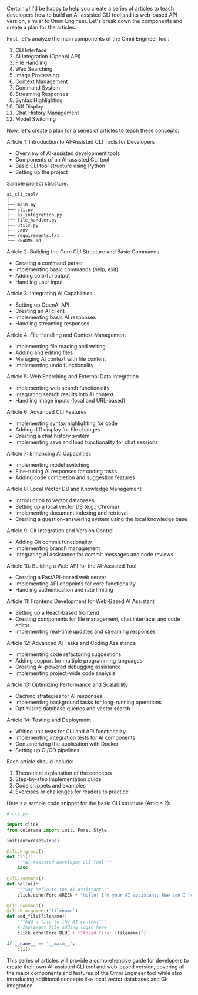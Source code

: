 Certainly! I'd be happy to help you create a series of articles to teach developers how to build an AI-assisted CLI tool and its web-based API version, similar to Omni Engineer. Let's break down the components and create a plan for the articles.

First, let's analyze the main components of the Omni Engineer tool:

1. CLI Interface
2. AI Integration (OpenAI API)
3. File Handling
4. Web Searching
5. Image Processing
6. Context Management
7. Command System
8. Streaming Responses
9. Syntax Highlighting
10. Diff Display
11. Chat History Management
12. Model Switching

Now, let's create a plan for a series of articles to teach these concepts:

Article 1: Introduction to AI-Assisted CLI Tools for Developers
- Overview of AI-assisted development tools
- Components of an AI-assisted CLI tool
- Basic CLI tool structure using Python
- Setting up the project

Sample project structure:
```
ai_cli_tool/
│
├── main.py
├── cli.py
├── ai_integration.py
├── file_handler.py
├── utils.py
├── .env
├── requirements.txt
└── README.md
```

Article 2: Building the Core CLI Structure and Basic Commands
- Creating a command parser
- Implementing basic commands (help, exit)
- Adding colorful output
- Handling user input

Article 3: Integrating AI Capabilities
- Setting up OpenAI API
- Creating an AI client
- Implementing basic AI responses
- Handling streaming responses

Article 4: File Handling and Context Management
- Implementing file reading and writing
- Adding and editing files
- Managing AI context with file content
- Implementing undo functionality

Article 5: Web Searching and External Data Integration
- Implementing web search functionality
- Integrating search results into AI context
- Handling image inputs (local and URL-based)

Article 6: Advanced CLI Features
- Implementing syntax highlighting for code
- Adding diff display for file changes
- Creating a chat history system
- Implementing save and load functionality for chat sessions

Article 7: Enhancing AI Capabilities
- Implementing model switching
- Fine-tuning AI responses for coding tasks
- Adding code completion and suggestion features

Article 8: Local Vector DB and Knowledge Management
- Introduction to vector databases
- Setting up a local vector DB (e.g., Chroma)
- Implementing document indexing and retrieval
- Creating a question-answering system using the local knowledge base

Article 9: Git Integration and Version Control
- Adding Git commit functionality
- Implementing branch management
- Integrating AI assistance for commit messages and code reviews

Article 10: Building a Web API for the AI-Assisted Tool
- Creating a FastAPI-based web server
- Implementing API endpoints for core functionality
- Handling authentication and rate limiting

Article 11: Frontend Development for Web-Based AI Assistant
- Setting up a React-based frontend
- Creating components for file management, chat interface, and code editor
- Implementing real-time updates and streaming responses

Article 12: Advanced AI Tasks and Coding Assistance
- Implementing code refactoring suggestions
- Adding support for multiple programming languages
- Creating AI-powered debugging assistance
- Implementing project-wide code analysis

Article 13: Optimizing Performance and Scalability
- Caching strategies for AI responses
- Implementing background tasks for long-running operations
- Optimizing database queries and vector search

Article 14: Testing and Deployment
- Writing unit tests for CLI and API functionality
- Implementing integration tests for AI components
- Containerizing the application with Docker
- Setting up CI/CD pipelines

Each article should include:
1. Theoretical explanation of the concepts
2. Step-by-step implementation guide
3. Code snippets and examples
4. Exercises or challenges for readers to practice

Here's a sample code snippet for the basic CLI structure (Article 2):

```python
# cli.py

import click
from colorama import init, Fore, Style

init(autoreset=True)

@click.group()
def cli():
    """AI-Assisted Developer CLI Tool"""
    pass

@cli.command()
def hello():
    """Say hello to the AI assistant"""
    click.echo(Fore.GREEN + "Hello! I'm your AI assistant. How can I help you today?")

@cli.command()
@click.argument('filename')
def add_file(filename):
    """Add a file to the AI context"""
    # Implement file adding logic here
    click.echo(Fore.BLUE + f"Added file: {filename}")

if __name__ == '__main__':
    cli()
```

This series of articles will provide a comprehensive guide for developers to create their own AI-assisted CLI tool and web-based version, covering all the major components and features of the Omni Engineer tool while also introducing additional concepts like local vector databases and Git integration.